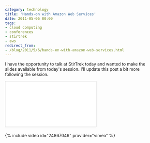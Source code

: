 ```yaml
---
category: technology
title: 'Hands-on with Amazon Web Services'
date: 2011-05-06 00:00
tags:
- cloud computing
- conferences
- stirtrek
- aws
redirect_from:
- /blog/2011/5/6/hands-on-with-amazon-web-services.html
---
```

I have the opportunity to talk at StirTrek today and wanted to make the slides available from today's session. I'll update this post a bit more following the session.

<div class="embed-container">
  <iframe src="//www.slideshare.net/slideshow/embed_code/7865723" frameborder="0" marginwidth="0" marginheight="0"
    scrolling="no" style="border:1px solid #CCC; border-width:1px; margin-bottom:5px; max-width: 100%;" allowfullscreen>
  </iframe>
</div>

{% include video id="24867049" provider="vimeo" %}
